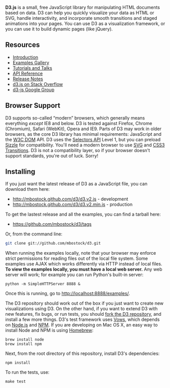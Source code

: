 **D3.js** is a small, free JavaScript library for manipulating HTML documents based on data. D3 can help you quickly visualize your data as HTML or SVG, handle interactivity, and incorporate smooth transitions and staged animations into your pages. You can use D3 as a visualization framework, or you can use it to build dynamic pages (like jQuery).

## Resources

* [Introduction](http://mbostock.github.com/d3/)
* [Examples Gallery](wiki/Gallery)
* [Tutorials and Talks](wiki/Tutorials)
* [API Reference](wiki/API-Reference)
* [Release Notes](wiki/Release-Notes)
* [d3.js on Stack Overflow](http://stackoverflow.com/questions/tagged/d3.js)
* [d3-js Google Group](http://groups.google.com/group/d3-js)

## Browser Support

D3 supports so-called “modern” browsers, which generally means everything _except_ IE8 and below. D3 is tested against Firefox, Chrome (Chromium), Safari (WebKit), Opera and IE9. Parts of D3 may work in older browsers, as the core D3 library has minimal requirements: JavaScript and the [W3C DOM](http://www.w3.org/DOM/) API. D3 uses the [Selectors API](http://www.w3.org/TR/selectors-api/) Level 1, but you can preload [Sizzle](http://sizzlejs.com/) for compatibility. You'll need a modern browser to use [SVG](http://www.w3.org/TR/SVG/) and [CSS3 Transitions](http://www.w3.org/TR/css3-transitions/). D3 is not a compatibility layer, so if your browser doesn't support standards, you're out of luck. Sorry!

## Installing

If you just want the latest release of D3 as a JavaScript file, you can download them here:

* http://mbostock.github.com/d3/d3.v2.js - development
* http://mbostock.github.com/d3/d3.v2.min.js - production

To get the lastest release and all the examples, you can find a tarball here:

* https://github.com/mbostock/d3/tags

Or, from the command line:

```bash
git clone git://github.com/mbostock/d3.git
```

When running the examples locally, note that your browser may enforce strict permissions for reading files out of the local file system. Some examples use AJAX which works differently via HTTP instead of local files. **To view the examples locally, you must have a local web server.** Any web server will work; for example you can run Python's built-in server:

    python -m SimpleHTTPServer 8888 &

Once this is running, go to <http://localhost:8888/examples/>.

The D3 repository should work out of the box if you just want to create new visualizations using D3. On the other hand, if you want to extend D3 with new features, fix bugs, or run tests, you should [fork the D3 repository](/mbostock/d3/fork_select), and install a few more things. D3's test framework uses [Vows](http://vowsjs.org), which depends on [Node.js](http://nodejs.org/) and [NPM](http://npmjs.org/). If you are developing on Mac OS X, an easy way to install Node and NPM is using [Homebrew](http://mxcl.github.com/homebrew/):

    brew install node
    brew install npm

Next, from the root directory of this repository, install D3's dependencies:

    npm install

To run the tests, use:

    make test